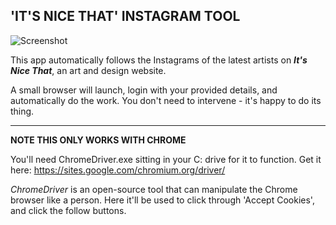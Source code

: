 ## 'IT'S NICE THAT' INSTAGRAM TOOL
![Screenshot](https://i.ibb.co/vHP1xcf/Captusfsdgre.jpg)

This app automatically follows the Instagrams of the latest artists on ***It's Nice That***, an art and design website.

A small browser will launch, login with your provided details, and automatically do the work. You don't need to intervene - it's happy to do its thing.

---------------------------------
**NOTE THIS ONLY WORKS WITH CHROME**

You'll need ChromeDriver.exe sitting in your C: drive for it to function. 
Get it here: https://sites.google.com/chromium.org/driver/ 

*ChromeDriver* is an open-source tool that can manipulate the Chrome browser like a person. 
Here it'll be used to click through 'Accept Cookies', and click the follow buttons.
